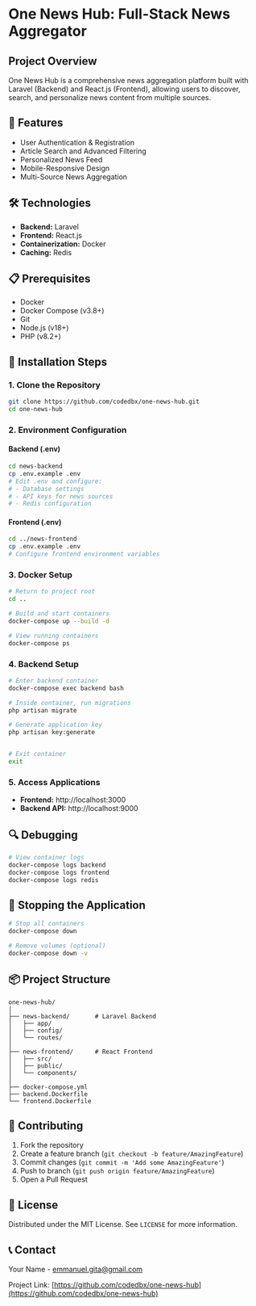 # One News Hub: Full-Stack News Aggregator

## Project Overview
One News Hub is a comprehensive news aggregation platform built with Laravel (Backend) and React.js (Frontend), allowing users to discover, search, and personalize news content from multiple sources.

## 🚀 Features
- User Authentication & Registration
- Article Search and Advanced Filtering
- Personalized News Feed
- Mobile-Responsive Design
- Multi-Source News Aggregation

## 🛠️ Technologies
- **Backend:** Laravel
- **Frontend:** React.js
- **Containerization:** Docker
- **Caching:** Redis

## 📋 Prerequisites
- Docker
- Docker Compose (v3.8+)
- Git
- Node.js (v18+)
- PHP (v8.2+)

## 🔧 Installation Steps

### 1. Clone the Repository
```bash
git clone https://github.com/codedbx/one-news-hub.git
cd one-news-hub
```

### 2. Environment Configuration
#### Backend (.env)
```bash
cd news-backend
cp .env.example .env
# Edit .env and configure:
# - Database settings
# - API keys for news sources
# - Redis configuration
```

#### Frontend (.env)
```bash
cd ../news-frontend
cp .env.example .env
# Configure frontend environment variables
```

### 3. Docker Setup
```bash
# Return to project root
cd ..

# Build and start containers
docker-compose up --build -d

# View running containers
docker-compose ps
```

### 4. Backend Setup
```bash
# Enter backend container
docker-compose exec backend bash

# Inside container, run migrations
php artisan migrate

# Generate application key
php artisan key:generate


# Exit container
exit
```

### 5. Access Applications
- **Frontend:** http://localhost:3000
- **Backend API:** http://localhost:9000


## 🔍 Debugging
```bash
# View container logs
docker-compose logs backend
docker-compose logs frontend
docker-compose logs redis
```

## 🛑 Stopping the Application
```bash
# Stop all containers
docker-compose down

# Remove volumes (optional)
docker-compose down -v
```

## 📦 Project Structure
```
one-news-hub/
│
├── news-backend/       # Laravel Backend
│   ├── app/
│   ├── config/
│   └── routes/
│
├── news-frontend/      # React Frontend
│   ├── src/
│   ├── public/
│   └── components/
│
├── docker-compose.yml
├── backend.Dockerfile
└── frontend.Dockerfile
```

## 🤝 Contributing
1. Fork the repository
2. Create a feature branch (`git checkout -b feature/AmazingFeature`)
3. Commit changes (`git commit -m 'Add some AmazingFeature'`)
4. Push to branch (`git push origin feature/AmazingFeature`)
5. Open a Pull Request

## 📜 License
Distributed under the MIT License. See `LICENSE` for more information.

## 📞 Contact
Your Name - emmanuel.gita@gmail.com

Project Link: [https://github.com/codedbx/one-news-hub](https://github.com/codedbx/one-news-hub)
